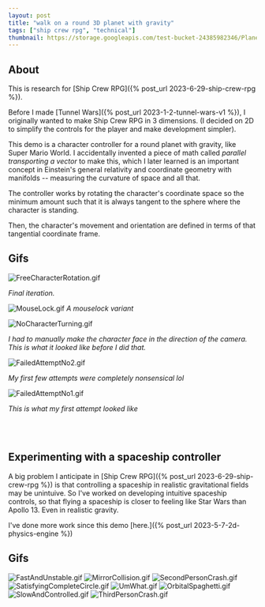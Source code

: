 ```yaml
---
layout: post
title: "walk on a round 3D planet with gravity"
tags: ["ship crew rpg", "technical"]
thumbnail: https://storage.googleapis.com/test-bucket-24385982346/PlanetaryController/FreeCharacterRotation.gif
---
```


## About

This is research for [Ship Crew RPG]({% post_url 2023-6-29-ship-crew-rpg %}).

Before I made [Tunnel Wars]({% post_url 2023-1-2-tunnel-wars-v1 %}), I originally wanted to make Ship Crew RPG in 3 dimensions. (I decided on 2D to simplify the controls for the player and make development simpler).

This demo is a character controller for a round planet with gravity, like Super Mario World. I accidentally invented a piece of math called _parallel transporting a vector_ to make this, which I later learned is an important concept in Einstein's general relativity and coordinate geometry with manifolds -- measuring the curvature of space and all that.

The controller works by rotating the character's coordinate space so the minimum amount such that it is always tangent to the sphere where the character is standing.

Then, the character's movement and orientation are defined in terms of that tangential coordinate frame.

## Gifs

![FreeCharacterRotation.gif](https://storage.googleapis.com/test-bucket-24385982346/PlanetaryController/FreeCharacterRotation.gif)

_Final iteration._

![MouseLock.gif](https://storage.googleapis.com/test-bucket-24385982346/PlanetaryController/MouseLock.gif)
_A mouselock variant_

![NoCharacterTurning.gif](https://storage.googleapis.com/test-bucket-24385982346/PlanetaryController/NoCharacterTurning.gif)

_I had to manually make the character face in the direction of the camera. This is what it looked like before I did that._

![FailedAttemptNo2.gif](https://storage.googleapis.com/test-bucket-24385982346/PlanetaryController/FailedAttemptNo2.gif)

_My first few attempts were completely nonsensical lol_

![FailedAttemptNo1.gif](https://storage.googleapis.com/test-bucket-24385982346/PlanetaryController/FailedAttemptNo1.gif)

_This is what my first attempt looked like_

<br><br>

## Experimenting with a spaceship controller

A big problem I anticipate in [Ship Crew RPG]({% post_url 2023-6-29-ship-crew-rpg %}) is that controlling a spaceship in realistic gravitational fields may be unintuive. So I've worked on developing intuitive spaceship controls, so that flying a spaceship is closer to feeling like Star Wars than Apollo 13. Even in realistic gravity.

I've done more work since this demo [here.]({% post_url 2023-5-7-2d-physics-engine %})

## Gifs

![FastAndUnstable.gif](https://storage.googleapis.com/test-bucket-24385982346/OrbitalController/FastAndUnstable.gif)
![MirrorCollision.gif](https://storage.googleapis.com/test-bucket-24385982346/OrbitalController/MirrorCollision.gif)
![SecondPersonCrash.gif](https://storage.googleapis.com/test-bucket-24385982346/OrbitalController/SecondPersonCrash.gif)
![SatisfyingCompleteCircle.gif](https://storage.googleapis.com/test-bucket-24385982346/OrbitalController/SatisfyingCompleteCircle.gif)
![UmWhat.gif](https://storage.googleapis.com/test-bucket-24385982346/OrbitalController/UmWhat.gif)
![OrbitalSpaghetti.gif](https://storage.googleapis.com/test-bucket-24385982346/OrbitalController/OrbitalSpaghetti.gif)
![SlowAndControlled.gif](https://storage.googleapis.com/test-bucket-24385982346/OrbitalController/SlowAndControlled.gif)
![ThirdPersonCrash.gif](https://storage.googleapis.com/test-bucket-24385982346/OrbitalController/ThirdPersonCrash.gif)
